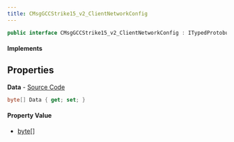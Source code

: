 ```yaml
---
title: CMsgGCCStrike15_v2_ClientNetworkConfig
---
```


```csharp
public interface CMsgGCCStrike15_v2_ClientNetworkConfig : ITypedProtobuf<CMsgGCCStrike15_v2_ClientNetworkConfig>, INativeHandle
```

#### Implements

## Properties

**Data** - [Source Code](https://github.com/swiftly-solution/swiftlys2/blob/master/managed/src/SwiftlyS2.Generated/Protobufs/Interfaces/CMsgGCCStrike15_v2_ClientNetworkConfig.cs#L13)

```csharp
byte[] Data { get; set; }
```

#### Property Value

- [byte](https://learn.microsoft.com/dotnet/api/system.byte)[]

